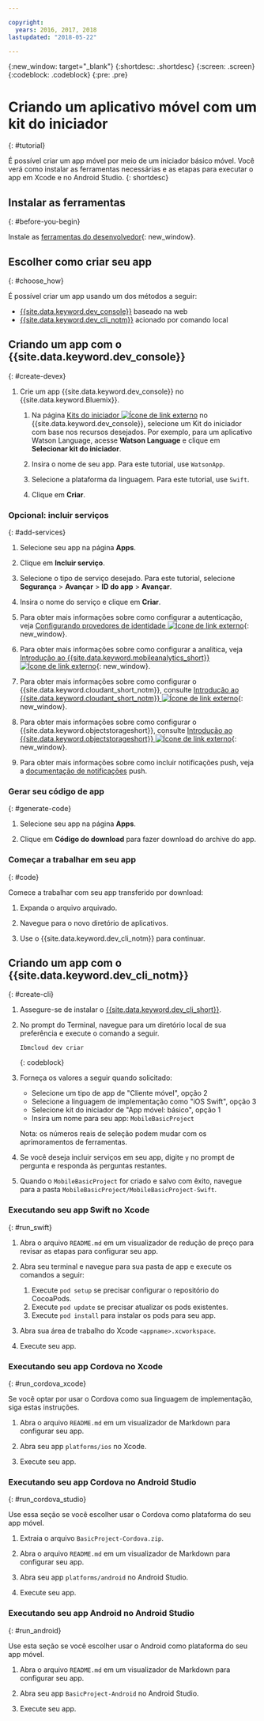 ```yaml
---

copyright:
  years: 2016, 2017, 2018
lastupdated: "2018-05-22"

---
```


{:new_window: target="_blank"}
{:shortdesc: .shortdesc}
{:screen: .screen}
{:codeblock: .codeblock}
{:pre: .pre}

# Criando um aplicativo móvel com um kit do iniciador
{: #tutorial}

É possível criar um app móvel por meio de um iniciador básico móvel. Você verá como instalar as ferramentas necessárias e as etapas para executar o app em Xcode e no Android Studio.
{: shortdesc}

## Instalar as ferramentas
{: #before-you-begin}

Instale as [ferramentas do desenvolvedor](/docs/cli/idt/index.html#create){: new_window}.

## Escolher como criar seu app
{: #choose_how}

É possível criar um app usando um dos métodos a seguir:
- [{{site.data.keyword.dev_console}}](#create-devex) baseado na web
- [{{site.data.keyword.dev_cli_notm}}](#create-cli) acionado por comando local

## Criando um app com o {{site.data.keyword.dev_console}}
{: #create-devex}

1. Crie um app {{site.data.keyword.dev_console}} no {{site.data.keyword.Bluemix}}.

    1. Na página [Kits do iniciador ![Ícone de link externo](../../icons/launch-glyph.svg "Ícone de link externo")](https://console.ng.bluemix.net/developer/appservice/starter-kits/) no {{site.data.keyword.dev_console}}, selecione um Kit do iniciador com base nos recursos desejados. Por exemplo, para um aplicativo Watson Language, acesse **Watson Language** e clique em **Selecionar kit do iniciador**.

    2. Insira o nome de seu app. Para este tutorial, use `WatsonApp`.   

    3. Selecione a plataforma da linguagem. Para este tutorial, use `Swift`.

    4. Clique em **Criar**.

### Opcional: incluir serviços
{: #add-services}

1. Selecione seu app na página **Apps**.

2. Clique em **Incluir serviço**.

3. Selecione o tipo de serviço desejado. Para este tutorial, selecione **Segurança** > **Avançar** > **ID do app** > **Avançar**.

4. Insira o nome do serviço e clique em **Criar**.

5. Para obter mais informações sobre como configurar a autenticação, veja [Configurando provedores de identidade ![Ícone de link externo](../../icons/launch-glyph.svg "Ícone de link externo")](/docs/services/appid/identity-providers.html){: new_window}.

6. Para obter mais informações sobre como configurar a analítica, veja [Introdução ao {{site.data.keyword.mobileanalytics_short}} ![Ícone de link externo](../../icons/launch-glyph.svg "Ícone de link externo")](/docs/services/mobileanalytics/index.html){: new_window}.

7. Para obter mais informações sobre como configurar o {{site.data.keyword.cloudant_short_notm}}, consulte
[Introdução ao {{site.data.keyword.cloudant_short_notm}} ![Ícone de link externo](../../icons/launch-glyph.svg "Ícone de link externo")](/docs/services/Cloudant/index.html){: new_window}.

8. Para obter mais informações sobre como configurar o {{site.data.keyword.objectstorageshort}}, consulte
[Introdução ao {{site.data.keyword.objectstorageshort}} ![Ícone de link externo](../../icons/launch-glyph.svg "Ícone de link externo")](/docs/services/ObjectStorage/index.html){: new_window}.

9. Para obter mais informações sobre como incluir notificações push, veja a [documentação de notificações](/docs/services/mobilepush/c_overview_push.html#overview-push) push.

### Gerar seu código de app
{: #generate-code}

1. Selecione seu app na página **Apps**.

2. Clique em **Código do download** para fazer download do archive do app.

### Começar a trabalhar em seu app
{: #code}

Comece a trabalhar com seu app transferido por download:

1. Expanda o arquivo arquivado.

2. Navegue para o novo diretório de aplicativos.

3. Use o {{site.data.keyword.dev_cli_notm}} para continuar.


## Criando um app com o {{site.data.keyword.dev_cli_notm}}
{: #create-cli}

1. Assegure-se de instalar o [{{site.data.keyword.dev_cli_short}}](/docs/cli/idt/index.html).

2. No prompt do Terminal, navegue para um diretório local de sua preferência e execute o comando a seguir.

	```
	Ibmcloud dev criar
	```
	{: codeblock}

3. Forneça os valores a seguir quando solicitado:

	* Selecione um tipo de app de "Cliente móvel", opção 2
	* Selecione a linguagem de implementação como "iOS Swift", opção 3
	* Selecione kit do iniciador de "App móvel: básico", opção 1
	* Insira um nome para seu app: `MobileBasicProject`

    Nota: os números reais de seleção podem mudar com os aprimoramentos de ferramentas.

4. Se você deseja incluir serviços em seu app, digite `y` no prompt de pergunta e responda às perguntas restantes.

5. Quando o `MobileBasicProject` for criado e salvo com êxito, navegue para a pasta `MobileBasicProject/MobileBasicProject-Swift`.

### Executando seu app Swift no Xcode
{: #run_swift}

1. Abra o arquivo `README.md` em um visualizador de redução de preço para revisar as etapas para configurar seu app.

2. Abra seu terminal e navegue para sua pasta de app e execute os comandos a seguir:
    1. Execute `pod setup` se precisar configurar o repositório do CocoaPods.
    2. Execute `pod update` se precisar atualizar os pods existentes.
    3. Execute `pod install` para instalar os pods para seu app.

3. Abra sua área de trabalho do Xcode `<appname>.xcworkspace`.

4. Execute seu app.

### Executando seu app Cordova no Xcode
{: #run_cordova_xcode}

Se você optar por usar o Cordova como sua linguagem de implementação, siga estas instruções.

1. Abra o arquivo `README.md` em um visualizador de Markdown para configurar seu app.

2. Abra seu app `platforms/ios` no Xcode.

3. Execute seu app.

### Executando seu app Cordova no Android Studio
{: #run_cordova_studio}

Use essa seção se você escolher usar o Cordova como plataforma do seu app móvel.

1. Extraia o arquivo `BasicProject-Cordova.zip`.

2. Abra o arquivo `README.md` em um visualizador de Markdown para configurar seu app.

3. Abra seu app `platforms/android` no Android Studio.

4. Execute seu app.

### Executando seu app Android no Android Studio
{: #run_android}

Use esta seção se você escolher usar o Android como plataforma do seu app móvel.

1. Abra o arquivo `README.md` em um visualizador de Markdown para configurar seu app.

2. Abra seu app `BasicProject-Android` no Android Studio.

3. Execute seu app.
